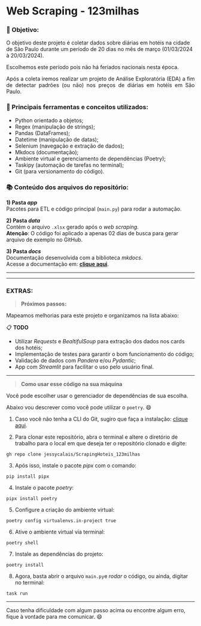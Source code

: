 # **Web Scraping - 123milhas**

### :dart: Objetivo:

O objetivo deste projeto é coletar dados sobre diárias em hotéis na cidade de São Paulo durante um período de 20 dias no mês de março (01/03/2024 à 20/03/2024).</p>

<p style="text-align: justify;">Escolhemos este período pois não há feriados nacionais nesta época.</p>  

<p style="text-align: justify;">Após a coleta iremos realizar um projeto de Análise Exploratória (EDA) a fim de detectar padrões (ou não) nos preços de diárias em hotéis em São Paulo.</p>

### :hammer: Principais ferramentas e conceitos utilizados:

* Python orientado a objetos;
* Regex (manipulação de strings);
* Pandas (DataFrames);
* Datetime (manipulação de datas);
* Selenium (navegação e extração de dados);
* Mkdocs (documentação);
* Ambiente virtual e gerenciamento de dependências (Poetry);
* Taskipy (automação de tarefas no terminal);
* Git (para versionamento do código).

### :books: Conteúdo dos arquivos do repositório:
**1) Pasta *app***  
Pacotes para ETL e código principal (`main.py`) para rodar a automação.

**2) Pasta *data***  
Contém o arquivo `.xlsx` gerado após o *web scraping*.  
**Atenção**: O código foi aplicado a apenas 02 dias de busca para gerar arquivo de exemplo no GitHub.

**3) Pasta *docs***  
Documentação desenvolvida com a biblioteca *mkdocs*.  
Acesse a documentação em: <a href="https://jessycalais.github.io/ScrapingHoteis_123milhas/" target="_blank"><b>clique aqui</b></a>.

---
---

### **EXTRAS:**

> **Próximos passos:**

Mapeamos melhorias para este projeto e organizamos na lista abaixo:

:clipboard: **TODO**

* Utilizar *Requests* e *BealtifulSoup* para extração dos dados nos cards dos hotéis;  
* Implementação de testes para garantir o bom funcionamento do código;
* Validação de dados com *Pandera* e/ou *Pydantic*;
* App com *Streamlit* para facilitar o uso pelo usuário final.

---

> **Como usar esse código na sua máquina**

Você pode escolher usar o gerenciador de dependências de sua escolha. 

Abaixo vou descrever como você pode utilizar o `poetry`. :smile:

1. Caso você não tenha a CLI do Git, sugiro que faça a instalação: [clique aqui](https://cli.github.com/).

2. Para clonar este repositório, abra o terminal e altere o diretório de trabalho para o local em que deseja ter o repositório clonado e digite:
```
gh repo clone jessycalais/ScrapingHoteis_123milhas
```

3. Após isso, instale o pacote *pipx* com o comando:
```
pip install pipx
```

4. Instale o pacote *poetry*:
```
pipx install poetry
```

5. Configure a criação do ambiente virtual:
```
poetry config virtualenvs.in-project true
```

6. Ative o ambiente virtual via terminal:
```
poetry shell
```

7. Instale as dependências do projeto:
```
poetry install
```

8. Agora, basta abrir o arquivo `main.py`e *rodar* o código, ou ainda, digitar no terminal:
```
task run
```

---

Caso tenha dificuldade com algum passo acima ou encontre algum erro, fique à vontade para me comunicar. :smile:
